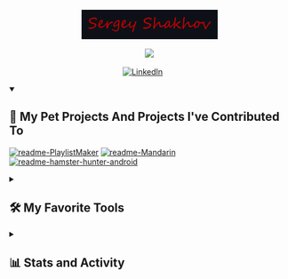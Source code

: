 <p align="center">
  <a href="https://github.com/SergeySh97">
    <img src="https://github.com/SergeySh97/SergeySh97/blob/main/SergeySh97.png" alt="Sergey Shakhov" />
  </a>
</p>

<p align="center">
  <!-- Typing SVG by DenverCoder1 - https://github.com/DenverCoder1/readme-typing-svg -->
  <a href="https://github.com/DenverCoder1/readme-typing-svg">
    <img src="https://readme-typing-svg.demolab.com/?lines=Mobile+Developer;2%2B+years+of+coding+experience;Always%20learning%20new%20things&font=Fira%20Code&center=true&width=440&height=45&color=f75c7e&vCenter=true&pause=1000&size=22" /></a>
</p>

<!-- Social icons section -->
<p align="center">
<a href="https://www.linkedin.com/in/i-sergo-sh/"><img width="32px" alt="LinkedIn" title="LinkedIn" src="https://i.imgur.com/yRpa1dQ.png"/></a>
  &#8287;&#8287;&#8287;&#8287;&#8287;
</p>

<details open> 
  <summary><h2>📘 My Pet Projects And Projects I've Contributed To</h2></summary>

  <!-- Repo info cards - https://github.com/anuraghazra/github-readme-stats -->
  <p align="left">
    <a href="https://github.com/SergeySh97/PlaylistMaker" style="display: inline-block;">
        <img width="278" src="https://github-readme-stats.vercel.app/api/pin/?username=SergeySh97&repo=PlaylistMaker&theme=react&bg_color=1F222E&title_color=F85D7F&hide_border=true&icon_color=F8D866&show_icons=false" alt="readme-PlaylistMaker">
    </a>
    <a href="https://github.com/mandarin-kafe/Mandarin" style="display: inline-block;">
        <img width="278" src="https://github-readme-stats.vercel.app/api/pin/?username=mandarin-kafe&repo=Mandarin&theme=react&bg_color=1F222E&title_color=F85D7F&hide_border=true&icon_color=F8D866&show_icons=false" alt="readme-Mandarin">
    </a>
    <a href="https://github.com/kawunus/hamster-hunter-android" style="display: inline-block;">
        <img width="278" src="https://github-readme-stats.vercel.app/api/pin/?username=kawunus&repo=hamster-hunter-android&theme=react&bg_color=1F222E&title_color=F85D7F&hide_border=true&icon_color=F8D866&show_icons=false" alt="readme-hamster-hunter-android">
    </a>
  </p>
</details>

<details> 
  <summary><h2>🛠️ My Favorite Tools</h2></summary>
  <!-- Some badges are from https://github.com/Ileriayo/markdown-badges -->

 ![Android](https://img.shields.io/badge/Android-3DDC84?style=for-the-badge&logo=android&logoColor=white)
 ![Kotlin](https://img.shields.io/badge/kotlin-%237F52FF.svg?style=for-the-badge&logo=kotlin&logoColor=white)
 ![SQL](https://img.shields.io/badge/sql-%237F52FF.svg?style=for-the-badge&logo=sql&logoColor=white)
 ![SQL](https://img.shields.io/badge/svg%2Bxml-%237F52FF.svg?style=for-the-badge&logo=svg%2Bxml&logoColor=white)
 ![SVG](https://img.shields.io/badge/android%20studio-346ac1?style=for-the-badge&logo=android%20studio&logoColor=white)
 ![Git](https://img.shields.io/badge/git-%23F05033.svg?style=for-the-badge&logo=git&logoColor=white)
 ![Gitea](https://img.shields.io/badge/Gitea-34495E?style=for-the-badge&logo=gitea&logoColor=5D9425)
 ![SQLite](https://img.shields.io/badge/sqlite-%2307405e.svg?style=for-the-badge&logo=sqlite&logoColor=white)
</details>

<details> 
  <summary><h2>📊 Stats and Activity</h2></summary>

  <h3>🔥 Streak Stats</h3>

  <!-- GitHub Readme Streak Stats - https://github.com/DenverCoder1/github-readme-streak-stats -->
  <p>
    <a href="https://github.com/SergeySh97">
      <!-- Use https://streak-stats.demolab.com or self-host with your own Vercel app - visit https://git.io/streak-stats for instructions -->
      <img title="🔥 Get streak stats for your profile at git.io/streak-stats" alt="SergeySh97's streak" src="https://github-readme-streak-stats-eight.vercel.app/?user=SergeySh97&theme=monokai-metallian&hide_border=true&short_numbers=true"/>
    </a>
  </p>
</detail>
